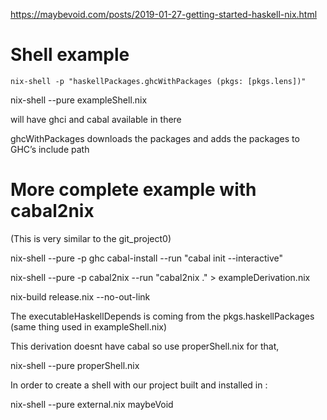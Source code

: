 https://maybevoid.com/posts/2019-01-27-getting-started-haskell-nix.html

# Shell example

`nix-shell -p "haskellPackages.ghcWithPackages (pkgs: [pkgs.lens])"`

nix-shell --pure exampleShell.nix

will have ghci and cabal available in there

ghcWithPackages downloads the packages and adds the packages to GHC’s include path

# More complete example with cabal2nix

(This is very similar to the git_project0)

nix-shell --pure -p ghc cabal-install --run "cabal init --interactive"

nix-shell --pure -p cabal2nix --run "cabal2nix ." > exampleDerivation.nix

nix-build release.nix --no-out-link

The executableHaskellDepends is coming from the pkgs.haskellPackages (same thing used in exampleShell.nix)

This derivation doesnt have cabal so use properShell.nix for that,

nix-shell --pure properShell.nix

In order to create a shell with our project built and installed in :

nix-shell --pure external.nix
maybeVoid


